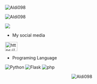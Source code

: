 ![Aldi098](https://cardivo.vercel.app/api?name=Xenzi%20Gan'z&description=Hi,%20i%27m%20a%20front%20end%20web%20developer%20and%20i%27m%2020%20y.o.%20Nice%20to%20meet%20you%20%F0%9F%91%8B&image=https://avatars.githubusercontent.com/u/33148052?v=4&backgroundColor=%23ecf0f1&instagram=tumben1203&github=Aldi098&twitter=...&pattern=leaf&colorPattern=%23eaeaea)

<img align="center" src="https://github-readme-stats.vercel.app/api?username=Aldi098&show_icons=true&locale=id" alt="Aldi098"/></p>
<img align="center" src="https://github-readme-stats.anuraghazra1.vercel.app/api/top-langs/?username=Aldi098&layout=compact" />

- My social media

<p align="left">

<a href="https://youtube.com/channel/UClgRSMeKAeAViJgjwue4dyw
" target="blank"><img align="center" src="https://raw.githubusercontent.com/rahuldkjain/github-profile-readme-generator/master/src/images/icons/Social/youtube.svg" alt="https://youtube.com/channel/UClgRSMeKAeAViJgjwue4dyw" height="30" width="40" /></a>

</p>

- Programing Language

![Python](https://img.shields.io/badge/-Python-000?&logo=Python)
![Flask](https://img.shields.io/badge/-Flask-000?&logo=Flask)
![php](https://img.shields.io/badge/-Php-000?&logo=php)

<p align="center"> <img src="https://komarev.com/ghpvc/?username=Aldi098&label=Profile%20views&color=0e75b6&style=flat" alt="Aldi098"/></p>
